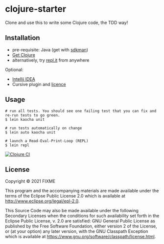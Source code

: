 # clojure-starter
Clone and use this to write some Clojure code, the TDD way!

## Installation

- pre-requisite: Java (get with [sdkman](https://sdkman.io/))
- [Get Clojure](https://clojure.org/guides/getting_started)
- alternatively, try [repl.it](https://repl.it/languages/clojure) from anywhere

Optional:
- [Intellij IDEA](https://www.jetbrains.com/idea/download)
- Cursive plugin and [licence](https://cursive-ide.com/buy.html)

## Usage

```shell
# run all tests. You should see one failing test that you can fix and re-run tests to go green.
$ lein kaocha unit

# run tests automatically on change
$ lein auto kaocha unit

# launch a Read-Eval-Print-Loop (REPL)
$ lein repl
```

[![Clojure CI](https://github.com/krishnan-mani/clojure-starter/actions/workflows/clojure.yml/badge.svg)](https://github.com/krishnan-mani/clojure-starter/actions/workflows/clojure.yml)

## License

Copyright © 2021 FIXME

This program and the accompanying materials are made available under the
terms of the Eclipse Public License 2.0 which is available at
http://www.eclipse.org/legal/epl-2.0.

This Source Code may also be made available under the following Secondary
Licenses when the conditions for such availability set forth in the Eclipse
Public License, v. 2.0 are satisfied: GNU General Public License as published by
the Free Software Foundation, either version 2 of the License, or (at your
option) any later version, with the GNU Classpath Exception which is available
at https://www.gnu.org/software/classpath/license.html.
